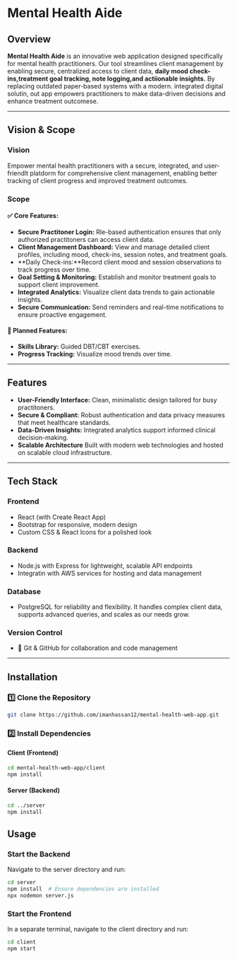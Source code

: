 # Mental Health Aide

## Overview

**Mental Health Aide** is an innovative web application designed specifically for mental health practitioners. Our tool streamlines client management by enabling secure, centralized access to client data, **daily mood check-ins,treatment goal tracking, note logging,and actiionable insights.** By replacing outdated paper-based systems with a modern. integrated digital solutin, out app empowers practitioners to make data-driven decisions and enhance treatment outcomese. 

---

## Vision & Scope

### **Vision**
Empower mental health practitioners with a secure, integrated, and user-friendlt platdorm for comprehensive client management, enabling better tracking of client progress and improved treatment outcomes.

### **Scope**
#### ✅ **Core Features:**
- **Secure Practitoner Login:** Rle-based authentication ensures that only authorized practitoners can access client data.
- **Client Management Dashboard:** View and manage detailed client profiles, including mood, check-ins, session notes, and treatment goals.
- **Daily Check-ins:**Record client mood and session observations to track progress over time.
- **Goal Setting & Monitoring:** Establish and monitor treatment goals to support client improvement.
- **Integrated Analytics:** Visualize client data trends to gain actionable insights.
- **Secure Communication:** Send reminders and real-time notifications to ensure proactive engagement.
#### 🔮 **Planned Features:**
- **Skills Library:** Guided DBT/CBT exercises.
- **Progress Tracking:** Visualize mood trends over time.

---

## Features

- **User-Friendly Interface:** Clean, minimalistic design tailored for busy practitoners. 
- **Secure & Compliant:** Robust authentication and data privacy measures that meet healthcare standards.
- **Data-Driven Insights:** Integrated analytics support informed clinical decision-making.
- **Scalable Architecture** Built with modern web technologies and hosted on scalable cloud infrastructure.

---

## Tech Stack

### **Frontend**
- React (with Create React App)
- Bootstrap for responsive, modern design
- Custom CSS & React Icons for a polished look

### **Backend**
- Node.js with Express for lightweight, scalable API endpoints
- Integratin with AWS services for hosting and data management

### **Database**
- PostgreSQL for reliability and flexibility. It handles complex client data, supports advanced queries, and scales as our needs grow.

### **Version Control**
- 🔄 Git & GitHub for collaboration and code management

---
## Installation

### 1️⃣ Clone the Repository
```bash
git clone https://github.com/imanhassan12/mental-health-web-app.git
```

### 2️⃣ Install Dependencies

#### Client (Frontend)
```bash
cd mental-health-web-app/client
npm install
```

#### Server (Backend)
```bash
cd ../server
npm install
```

## Usage

### Start the Backend

Navigate to the server directory and run:
```bash
cd server
npm install  # Ensure dependencies are installed
npx nodemon server.js
```

### Start the Frontend

In a separate terminal, navigate to the client directory and run:
```bash
cd client
npm start
```
